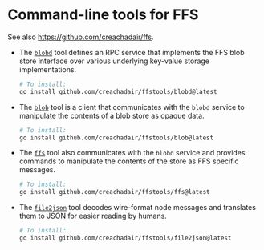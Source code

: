 # Command-line tools for FFS

See also https://github.com/creachadair/ffs.

- The [`blobd`](https://github.com/creachadair/ffstools/tree/main/blobd)
  tool defines an RPC service that implements the FFS blob store interface
  over various underlying key-value storage implementations.

  ```sh
  # To install:
  go install github.com/creachadair/ffstools/blobd@latest
  ```

- The [`blob`](https://github.com/creachadair/ffstools/tree/main/blob) tool
  is a client that communicates with the `blobd` service to manipulate the
  contents of a blob store as opaque data.

  ```sh
  # To install:
  go install github.com/creachadair/ffstools/blob@latest
  ```

- The [`ffs`](https://github.com/creachadair/ffstools/tree/main/ffs) tool
  also communicates with the `blobd` service and provides commands to
  manipulate the contents of the store as FFS specific messages.

  ```sh
  # To install:
  go install github.com/creachadair/ffstools/ffs@latest
  ```

- The [`file2json`](https://github.com/creachadair/ffstools/tree/main/file2json)
  tool decodes wire-format node messages and translates them to JSON for easier
  reading by humans.

  ```sh
  # To install:
  go install github.com/creachadair/ffstools/file2json@latest
  ```
